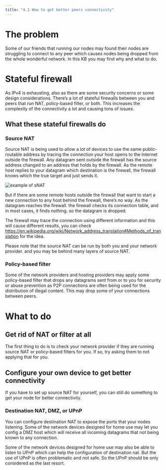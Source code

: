 ```yaml
---
title: "4.1 How to get better peers connectivity"
---
```


# The problem

Some of our friends that running our nodes may found their nodes are struggling to connect to any peer which causes nodes being dropped from the whole wonderful network. In this KB you may find why and what to do.

# Stateful firewall

As IPv4 is exhausting, also as there are some security concerns or some design considerations. There’s a lot of stateful firewalls between you and peers that run NAT, policy-based filter, or both. This increases the complexity of the connectivity a lot and causing tons of issues.

## What these stateful firewalls do

### Source NAT

Source NAT is being used to allow a lot of devices to use the same public-routable address by tracing the connection your host opens to the Internet outside the firewall. Any datagram sent outside the firewall has the source address changed to an address that holds by the firewall. As the remote host replies to your datagram which destination is the firewall, the firewall knows which the true target and just sends it.


 ![example of sNAT](/api/attachments.redirect?id=94e2e4ad-e2bd-4dda-8489-b018b43ebde9)

But if there are some remote hosts outside the firewall that want to start a new connection to any host behind the firewall, there’s no way. As the datagram reaches the firewall. the firewall checks its connection table, and in most cases, it finds nothing. so the datagram is dropped.

The firewall may trace the connection using different information and this will cause different results, you can check <https://en.wikipedia.org/wiki/Network_address_translation#Methods_of_translation> for the idea.

Please note that the source NAT can be run by both you and your network provider. and you may be behind many layers of source NAT.

### Policy-based filter

Some of the network providers and hosting providers may apply some policy-based filter that drops any datagrams sent from or to you for security or abuse prevention as P2P connections are often being used for the distribution of illegal content. This may drop some of your connections between peers.

# What to do

## Get rid of NAT or filter at all

The first thing to do is to check your network provider if they are running source NAT or policy-based filters for you. If so, try asking them to not applying that for you.

## Configure your own device to get better connectivity

If you have to set up source NAT for yourself, you can still do something to get your node for better connectivity.

### Destination NAT, DMZ, or UPnP

You can configure destination NAT to expose the ports that your nodes listening. Some of the network devices designed for home use may let you config a DMZ host which will receive all incoming datagrams that not being known to any connection.

Some of the network devices designed for home use may also be able to listen to UPnP which can help the configuration of destination nat. But the use of UPnP is often problematic and not safe. So the UPnP should be only considered as the last resort.



